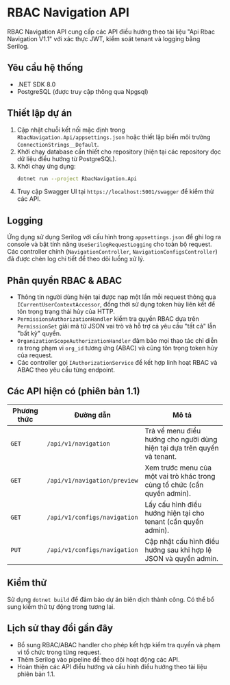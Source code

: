 # RBAC Navigation API

RBAC Navigation API cung cấp các API điều hướng theo tài liệu "Api Rbac Navigation V1.1" với xác thực JWT, kiểm soát tenant và logging bằng Serilog.

## Yêu cầu hệ thống
- .NET SDK 8.0
- PostgreSQL (được truy cập thông qua Npgsql)

## Thiết lập dự án
1. Cập nhật chuỗi kết nối mặc định trong `RbacNavigation.Api/appsettings.json` hoặc thiết lập biến môi trường `ConnectionStrings__Default`.
2. Khởi chạy database cần thiết cho repository (hiện tại các repository đọc dữ liệu điều hướng từ PostgreSQL).
3. Khởi chạy ứng dụng:
   ```bash
   dotnet run --project RbacNavigation.Api
   ```
4. Truy cập Swagger UI tại `https://localhost:5001/swagger` để kiểm thử các API.

## Logging
Ứng dụng sử dụng Serilog với cấu hình trong `appsettings.json` để ghi log ra console và bật tính năng `UseSerilogRequestLogging` cho toàn bộ request. Các controller chính (`NavigationController`, `NavigationConfigsController`) đã được chèn log chi tiết để theo dõi luồng xử lý.

## Phân quyền RBAC & ABAC
- Thông tin người dùng hiện tại được nạp một lần mỗi request thông qua `ICurrentUserContextAccessor`, đồng thời sử dụng token hủy liên kết để tôn trọng trạng thái hủy của HTTP.
- `PermissionsAuthorizationHandler` kiểm tra quyền RBAC dựa trên `PermissionSet` giải mã từ JSON vai trò và hỗ trợ cả yêu cầu "tất cả" lẫn "bất kỳ" quyền.
- `OrganizationScopeAuthorizationHandler` đảm bảo mọi thao tác chỉ diễn ra trong phạm vi `org_id` tương ứng (ABAC) và cũng tôn trọng token hủy của request.
- Các controller gọi `IAuthorizationService` để kết hợp linh hoạt RBAC và ABAC theo yêu cầu từng endpoint.

## Các API hiện có (phiên bản 1.1)
| Phương thức | Đường dẫn | Mô tả |
|-------------|-----------|-------|
| `GET` | `/api/v1/navigation` | Trả về menu điều hướng cho người dùng hiện tại dựa trên quyền và tenant. |
| `GET` | `/api/v1/navigation/preview` | Xem trước menu của một vai trò khác trong cùng tổ chức (cần quyền admin). |
| `GET` | `/api/v1/configs/navigation` | Lấy cấu hình điều hướng hiện tại cho tenant (cần quyền admin). |
| `PUT` | `/api/v1/configs/navigation` | Cập nhật cấu hình điều hướng sau khi hợp lệ JSON và quyền admin. |

## Kiểm thử
Sử dụng `dotnet build` để đảm bảo dự án biên dịch thành công. Có thể bổ sung kiểm thử tự động trong tương lai.

## Lịch sử thay đổi gần đây
- Bổ sung RBAC/ABAC handler cho phép kết hợp kiểm tra quyền và phạm vi tổ chức trong từng request.
- Thêm Serilog vào pipeline để theo dõi hoạt động các API.
- Hoàn thiện các API điều hướng và cấu hình điều hướng theo tài liệu phiên bản 1.1.
